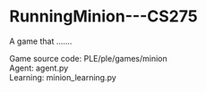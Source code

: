 # RunningMinion---CS275
A game that .......


Game source code: PLE/ple/games/minion  
Agent: agent.py  
Learning: minion_learning.py  
